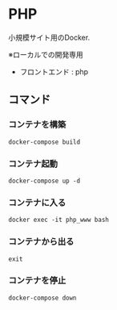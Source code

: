 # PHP

小規模サイト用のDocker.

※ローカルでの開発専用

- フロントエンド : php

## コマンド

### コンテナを構築
```
docker-compose build
```

### コンテナ起動
```
docker-compose up -d
```

### コンテナに入る
```
docker exec -it php_www bash
```

### コンテナから出る
```
exit
```

### コンテナを停止
```
docker-compose down
```
